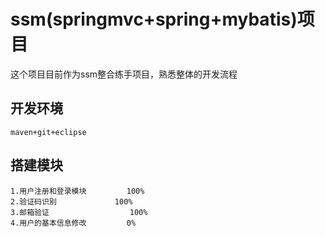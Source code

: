 # ssm(springmvc+spring+mybatis)项目

这个项目目前作为ssm整合练手项目，熟悉整体的开发流程

## 开发环境

	maven+git+eclipse
	
## 搭建模块

	1.用户注册和登录模块			100%
	2.验证码识别				100%
	3.邮箱验证					100%
	4.用户的基本信息修改			0%
	